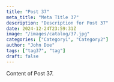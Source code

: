 ```yaml
---
title: "Post 37"
meta_title: "Meta Title 37"
description: "Description for Post 37"
date: 2024-12-24T23:59:31Z
image: "/images/catalog/37.jpg"
categories: ["Category1", "Category2"]
author: "John Doe"
tags: ["tag37", "tag"]
draft: false
---
```


Content of Post 37.
